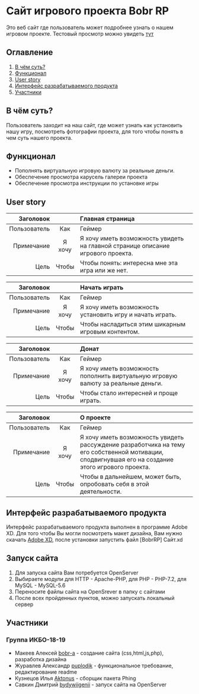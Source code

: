 # Сайт игрового проекта Bobr RP

Это веб сайт где пользователь может подробнее узнать о нашем игровом проекте.
Тестовый просмотр можно увидеть [тут](https://test.mtabobr.ru/)

## Оглавление

1. [В чём суть?](#В-чём-суть?)
2. [Функционал](#Функционал)
3. [User story](#User-story)
4. [Интерфейс разрабатываемого продукта](#Интерфейс-разрабатываемого-продукта)
5. [Участники](#Участники)


## В чём суть?

Пользователь заходит на наш сайт, где может узнать как установить нашу игру, посмотреть фотографии проекта, для того чтобы понять в чем суть нашего проекта.

## Функционал

* Пополнять виртуальную игровую валюту за реальные деньги.
* Обеспечение просмотра карусель галереи проекта
* Обеспечение просмотра инструкции по установке игры

## User story

| Заголовок |  | Главная страница |
|----:|:----:|:----------|
| Пользователь | Как | Геймер |
| Примечание | Я хочу | Я хочу иметь возможность увидеть на главной странице описание игрового проекта. |
| Цель | Чтобы | Чтобы понять: интересна мне эта игра или же нет. |


| Заголовок |  | Начать играть |
|----:|:----:|:----------|
| Пользователь | Как | Геймер |
| Примечание | Я хочу | Я хочу иметь возможность установить игру и начать играть. |
| Цель | Чтобы | Чтобы насладиться этим шикарным игровым контентом. |


| Заголовок |  | Донат |
|----:|:----:|:----------|
| Пользователь | Как | Геймер |
| Примечание | Я хочу | Я хочу иметь возможность пополнить виртуальную игровую валюту за реальные деньги. |
| Цель | Чтобы | Чтобы стало интересней и проще играть. |


| Заголовок |  | О проекте |
|----:|:----:|:----------|
| Пользователь | Как | Геймер |
| Примечание | Я хочу | Я хочу иметь возможность увидеть рассуждение разработчика на тему его собственной мотивации, сподвигнувшая его на создание этого игрового проекта. |
| Цель | Чтобы | Чтобы в дальнейшем, может быть, опробовать себя в этой деятельности. |

## Интерфейс разрабатываемого продукта

Интерфейс разрабатываемого продукта выполнен в программе Adobe XD. Для того чтобы Вы могли посмотреть макет дизайна, Вам нужно скачать [Adobe XD](https://www.adobe.com/ru/products/xd.html), после установки запустить файл [BobrRP] Сайт.xd

## Запуск сайта

1. Для запуска сайта Вам потребуется OpenServer
2. Выбираете модули для HTTP - Apache-PHP, для PHP - PHP-7.2, для MySQL - MySQL-5.6
3. Переносите файлы сайта на OpenSrever в папку с сайтами
4. После всех пройденных пунктов, можно запускать локальный сервер

## Участники
### Группа ИКБО-18-19
* Макеев Алексей [bobr-a](https://github.com/bobr-a) - создание сайта (css,html,js,php), разработка дизайна
* Журавлев Александр [puplodik](https://github.com/puplodik) - функциональное требование, редактирование readme
* Кузнецов Илья [Aktonus](https://github.com/Aktonus) - сборщик пакета Phing
* Савкин Дмитрий [bydywiigenii](https://github.com/bydywiigenii) - запуск сайта на OpenServer
